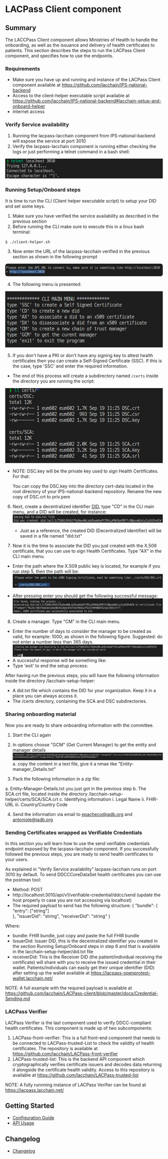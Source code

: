 # LACPass Client component

## Summary  

The LACCPass Client component allows Ministries of Health to handle the onboarding, as well as the issuance and delivery of health certificates to patients.
This section describes the steps to run the LACPass Client component, and specifies how to use the endpoints.

### Requirements
- Make sure you have up and running and instance of the LACPass Client component available at https://github.com/lacchain/IPS-national-backend
- Access to the client-helper executable script available at https://github.com/lacchain/IPS-national-backend#lacchain-setup-and-onboard-helper
- Internet access

### Verify Service availability
1. Running the lacpass-lacchain component from IPS-national-backend will expose the service at port 3010
2. Verify the lacpass-lacchain component is running either checking the logs or just performing a telnet command in a bash shell: 

![](https://github.com/lacchain/LACPass-client/blob/master/docs/examples/telnet3010.png)

### Running Setup/Onboard steps

It is time to run the CLI (Client helper executable script) to setup your DID and set some keys.
1. Make sure you have verified the service availability as described in the previous section
2. Before running the CLI make sure to execute this in a linux bash terminal:


`$ ./client-helper.sh`


3. Now enter the URL of the lacpass-lacchain verified in the previous section as shown in the following prompt


![](https://github.com/lacchain/LACPass-client/blob/master/docs/examples/apiURL.png)

4. The following menu is presented:


![](https://github.com/lacchain/LACPass-client/blob/master/docs/examples/CLIMainMenu.png)

5. If you don't have a PKI or don't have any signing key to attest health certificates then you can create a Self-Signed Certificate (SSC). If this is the case, type 'SSC' and enter the required information.
- The end of this process will create a subdirectory named `/certs` inside the directory you are running the script:


![](https://github.com/lacchain/LACPass-client/blob/master/docs/examples/certsDir.png)

* NOTE: DSC.key will be the private key used to sign Health Certificates. For that:

   You can copy the DSC.key into the directory cert-data located in the root directory of your IPS-national-backend repository.
   Rename the new copy of DSC.crt to priv.pem

6. Next, create a decentralized identifier [DID](https://w3c.github.io/did-core), type "CD" in the CLI main menu, and a DID will be created, for instance:
![](https://github.com/lacchain/LACPass-client/blob/master/docs/examples/didtxtfile.png)

   * Just as a reference, the created DID (Decentralized Identifier) will be saved in a file named "did.txt" 

7. Now it is the time to associate the DID you just created with the X.509 certificate, that you can use to sign Health Certificates. Type "AX" in the CLI main menu.
* Enter the path where the X.509 public key is located, for example if you run step 5, then the path will be:
![](https://github.com/lacchain/LACPass-client/blob/master/docs/examples/X509path.png)

* After pressing enter you should get the following successful message:
![](https://github.com/lacchain/LACPass-client/blob/master/docs/examples/didx509association.png)

8. Create a manager. Type "CM" in the CLI main menu.
*  Enter the number of days to consider the manager to be created as valid, for example: 1000; as shown in the following figure. Suggested: do not enter a number less than 365 days.
![](https://github.com/lacchain/LACPass-client/blob/master/docs/examples/creatingManager.png)
* A successful response will be something like:  
* Type 'exit' to end the setup process:

After having run the previous steps, you will have the following information inside the directory /lacchain-setup-helper:
* A did.txt file which contains the DID for your organization. Keep it in a place you can always access it.
* The /certs directory, containing the SCA and DSC subdirectories.

### Sharing onboarding material 

Now you are ready to share onboarding information with the committee. 

1. Start the CLI again
2. In options choose "GCM" (Get Current Manager) to get the entity and manager details
![](https://github.com/lacchain/LACPass-client/blob/master/docs/examples/GCM.png)
a. copy the content in a text file, give it a nmae like "Entity-manager_Details.txt"

3. Pack the following information in a zip file:

a. Entity-Manager-Details.txt you just got in the previous step
b. The SCA.crt file, located inside the directory /lacchain-setup-helper/certs/SCA/SCA.crt
c. Identifying information
	i. Legal Name
	ii. FHIR-URL
	iii. Country/Country Code

4. Send the information via email to epacheco@iadb.org and antoniole@iadb.org

### Sending Certificates wrapped as Verifiable Credentials

In this section you will learn how to use the send verifiable credentials endpoint exposed by the lacpass-lacchain component. If you successfully followed the previous steps, you are ready to send health certificates to your users. 

As explained in “Verify Service availability” lacpass-lacchain runs on port 3010 by default. To send DDCCCoreDataSet health certificates you can use the postman tool:

* Method: POST
* http://localhost:3010/api/v1/verifiable-credential/ddcc/send (update the host properly in case you are not accessing via localhost)
* The required payload to send has the following structure:
	{ 
	 "bundle":
			{
			 "entry": 
			  ["string"]		
			},
	 "issuerDid": "string",
	 "receiverDid": "string"
	}

Where:
* bundle: FHIR bundle, just copy and paste the full FHIR bundle
* IssuerDid: Issuer DID, this is the decentralized identifier you created in the section Running Setup/Onboard steps in step 6 and that is available in the lacchain-setup-helper/did.txt file
* receiverDid: This is the Receiver DID (the patient/individual receiving the certificate) will share with you to receive the issued credential in their wallet. Patients/individuals can easily get their unique identifier (DID) after setting up the wallet available at https://lacpass-openprotest-wallet.lacchain.net/

NOTE: A full example with the required payload is available at https://github.com/lacchain/LACPass-client/blob/master/docs/Credential-Sending.md

### LACPass Verifier

LACPass Verifier is the last component used to verify DDCC-compliant health certificates. This component is made up of two subcomponents:

1. LACPass-front-verifier: This is a full front-end component that needs to be connected to LACPass-trusted-List to check the validity of health certificates. The repository is available at https://github.com/lacchain/LACPass-front-verifier
2. LACPass-trusted-list: This is the backend API component which cryptographically verifies certificate issuers and decodes data returning it alongside the certificate health validity. Access to this repository is available at https://github.com/lacchain/LACPass-trusted-list

NOTE: A fully runnning instance of LACPass Verifier can be found at https://lacpass.lacchain.net/


## Getting Started

- [Configuration Guide](docs/tech/configuration.md)
- [API Usage](docs/API-Guide.md)

## Changelog
- [Changelog](./CHANGELOG.md)

